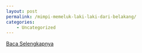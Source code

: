 ```yaml
---
layout: post
permalink: /mimpi-memeluk-laki-laki-dari-belakang/
categories:
    - Uncategorized
---
```


[Baca Selengkapnya](/07)